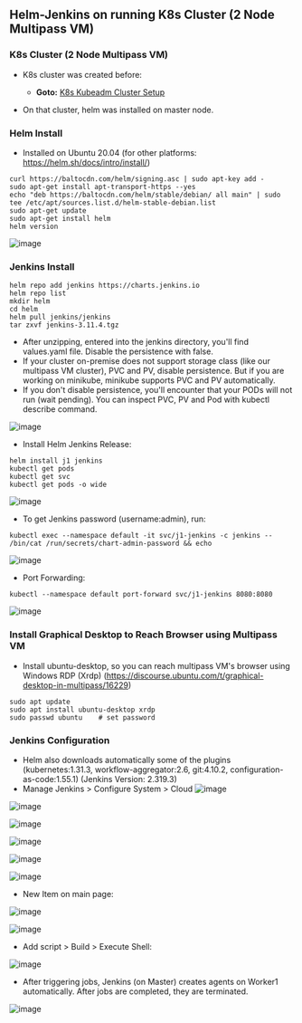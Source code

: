 ## Helm-Jenkins on running K8s Cluster (2 Node Multipass VM)

### K8s Cluster (2 Node Multipass VM)
- K8s cluster was created before:
   - **Goto:** [K8s Kubeadm Cluster Setup](https://github.com/omerbsezer/Fast-Kubernetes/blob/main/K8s-Kubeadm-Cluster-Setup.md)

- On that cluster, helm was installed on master node.

### Helm Install

- Installed on Ubuntu 20.04 (for other platforms: https://helm.sh/docs/intro/install/)

```
curl https://baltocdn.com/helm/signing.asc | sudo apt-key add -
sudo apt-get install apt-transport-https --yes
echo "deb https://baltocdn.com/helm/stable/debian/ all main" | sudo tee /etc/apt/sources.list.d/helm-stable-debian.list
sudo apt-get update
sudo apt-get install helm
helm version
```
![image](https://user-images.githubusercontent.com/10358317/153708424-d875f4bc-1af5-4169-85af-c87044e64f17.png)


### Jenkins Install

```
helm repo add jenkins https://charts.jenkins.io        
helm repo list
mkdir helm
cd helm
helm pull jenkins/jenkins                                           
tar zxvf jenkins-3.11.4.tgz                                       
```

- After unzipping, entered into the jenkins directory, you'll find values.yaml file. Disable the persistence with false. 
- If your cluster on-premise does not support storage class (like our multipass VM cluster), PVC and PV, disable persistence. But if you are working on minikube, minikube supports PVC and PV automatically. 
- If you don't disable persistence, you'll encounter that your PODs will not run (wait pending). You can inspect PVC, PV and Pod with kubectl describe command. 

![image](https://user-images.githubusercontent.com/10358317/156223521-0982d3d4-61aa-4a33-a068-a634e7382eed.png)

- Install Helm Jenkins Release:
```
helm install j1 jenkins
kubectl get pods
kubectl get svc
kubectl get pods -o wide
```

![image](https://user-images.githubusercontent.com/10358317/156224502-024f42ad-62e6-4887-9058-ae09f3beb91d.png)

- To get Jenkins password (username:admin), run:
```
kubectl exec --namespace default -it svc/j1-jenkins -c jenkins -- /bin/cat /run/secrets/chart-admin-password && echo  
```
![image](https://user-images.githubusercontent.com/10358317/156224860-c40406a7-7fbf-45bc-ada5-d4bb54cf1b25.png)

- Port Forwarding:
```
kubectl --namespace default port-forward svc/j1-jenkins 8080:8080
```
![image](https://user-images.githubusercontent.com/10358317/156225021-759b0507-37be-484c-87f3-777c0472e4ba.png)


### Install Graphical Desktop to Reach Browser using Multipass VM

- Install ubuntu-desktop, so you can reach multipass VM's browser using Windows RDP (Xrdp) (https://discourse.ubuntu.com/t/graphical-desktop-in-multipass/16229)

```
sudo apt update
sudo apt install ubuntu-desktop xrdp
sudo passwd ubuntu    # set password
```

### Jenkins Configuration

- Helm also downloads automatically some of the plugins  (kubernetes:1.31.3, workflow-aggregator:2.6, git:4.10.2, configuration-as-code:1.55.1) (Jenkins Version: 2.319.3)
- Manage Jenkins > Configure  System > Cloud
![image](https://user-images.githubusercontent.com/10358317/156225898-1487b783-d112-4fcb-8ffa-66195e2d5f35.png)

![image](https://user-images.githubusercontent.com/10358317/156226068-0afcd9c2-9537-4431-8cdd-954625a73434.png)

![image](https://user-images.githubusercontent.com/10358317/156226209-b05eb0fd-d467-42e0-9fc9-ad1b37cb6efa.png)

![image](https://user-images.githubusercontent.com/10358317/156226315-0dd0f343-d02d-45a3-b2ef-5289ad6dcd03.png)

![image](https://user-images.githubusercontent.com/10358317/156226468-2c09dd57-9d94-426d-ba9d-0c88f865afec.png)

![image](https://user-images.githubusercontent.com/10358317/156226617-caf80b7c-d20b-4cc2-84c3-d42742531cd5.png)

- New Item on main page: 

![image](https://user-images.githubusercontent.com/10358317/156226810-bfafc539-0ab5-4c18-b2ce-68191d5b0e4d.png)

![image](https://user-images.githubusercontent.com/10358317/156226947-78293336-a4ca-468c-b1e7-37247829d261.png)

- Add script > Build > Execute Shell:

![image](https://user-images.githubusercontent.com/10358317/156227131-c9f2a519-2749-405e-ab4a-7ae27c6b2787.png)

- After triggering jobs, Jenkins (on Master) creates agents on Worker1 automatically. After jobs are completed, they are terminated.

![image](https://user-images.githubusercontent.com/10358317/156227423-0dc264b5-9060-46c5-a353-4d15ea64e9fa.png)






